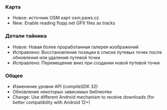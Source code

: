 ### Карта
- Новое: источник OSM карт osm.paws.cz
- New: Enable reading flopp.net GPX files as tracks

### Детали тайника
- Новое: Новая более проработанная галерея изображений
- Исправлено: Восстановление позиции в списке путевых точек после обновления или удаления путевой точки
- Исправлено: Перемещение вниз при создании новой путевой точки

### Общее
- Изменение уровня API (compileSDK 32)
- Обновление некоторых зависимых библиотек
- Change: Use different Android mechanism to receive downloads (for better compatibility with Android 12+)
